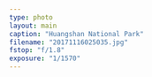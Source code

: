 ```yaml
---
type: photo
layout: main
caption: "Huangshan National Park"
filename: "20171116025035.jpg"
fstop: "f/1.8"
exposure: "1/1570"
---
```

